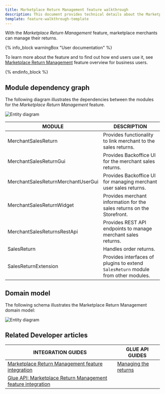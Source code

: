 ```yaml
---
title: Marketplace Return Management feature walkthrough
description: This document provides technical details about the Marketplace Return Management feature.
template: feature-walkthrough-template
---
```


With the *Marketplace Return Management* feature, marketplace merchants can manage their returns.

{% info_block warningBox "User documentation" %}

To learn more about the feature and to find out how end users use it, see [Marketplace Return Management](/docs/marketplace/user/features/marketplace-return-management-feature-overview.html) feature overview for business users.

{% endinfo_block %}

## Module dependency graph

The following diagram illustrates the dependencies between the modules for the *Marketplace Return Management* feature.

![Entity diagram](https://confluence-connect.gliffy.net/embed/image/e12bcdcb-8510-4ebf-80c3-0ee1c3054002.png?utm_medium=live&utm_source=confluence)

| MODULE     | DESCRIPTION                |
|------------|----------------------------|
| MerchantSalesReturn | Provides functionality to link merchant to the sales returns.  |
| MerchantSalesReturnGui | Provides Backoffice UI for the merchant sales returns.  |
| MerchantSalesReturnMerchantUserGui | Provides Backoffice UI for managing merchant user sales returns.  |
| MerchantSalesReturnWidget | Provides merchant information for the sales returns on the Storefront.   |
| MerchantSalesReturnsRestApi | Provides REST API endpoints to manage merchant sales returns.   |
| SalesReturn | Handles order returns. |
| SalesReturnExtension | Provides interfaces of plugins to extend `SalesReturn` module from other modules.  |

## Domain model

The following schema illustrates the Marketplace Return Management domain model:

![Entity diagram](https://confluence-connect.gliffy.net/embed/image/9f01ed2f-2be0-4e59-afa3-e56fd8390b51.png?utm_medium=live&utm_source=confluence)

## Related Developer articles

| INTEGRATION GUIDES      | GLUE API GUIDES     |
| -------------------- | -------------- |
| [Marketplace Return Management feature integration](/docs/marketplace/dev/feature-integration-guides/marketplace-return-management-feature-integration.html) | [Managing the returns](/docs/marketplace/dev/glue-api-guides/managing-the-returns.html) |
| [Glue API: Marketplace Return Management feature integration](/docs/marketplace/dev/feature-integration-guides/glue/marketplace-return-management-feature-integration.html) |                                                              |
